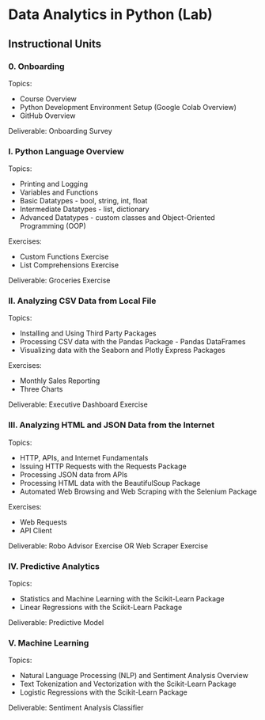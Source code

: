 # Data Analytics in Python (Lab)

## Instructional Units

### 0. Onboarding

Topics:
  + Course Overview
  + Python Development Environment Setup (Google Colab Overview)
  + GitHub Overview

Deliverable: Onboarding Survey

### I. Python Language Overview

Topics:
  + Printing and Logging
  + Variables and Functions
  + Basic Datatypes - bool, string, int, float
  + Intermediate Datatypes - list, dictionary
  + Advanced Datatypes - custom classes and Object-Oriented Programming (OOP)

Exercises:
  + Custom Functions Exercise
  + List Comprehensions Exercise

Deliverable: Groceries Exercise

### II. Analyzing CSV Data from Local File

Topics:
  + Installing and Using Third Party Packages
  + Processing CSV data with the Pandas Package - Pandas DataFrames
  + Visualizing data with the Seaborn and Plotly Express Packages

Exercises:
  + Monthly Sales Reporting
  + Three Charts
 
Deliverable: Executive Dashboard Exercise

### III. Analyzing HTML and JSON Data from the Internet

Topics:
  + HTTP, APIs, and Internet Fundamentals
  + Issuing HTTP Requests with the Requests Package
  + Processing JSON data from APIs
  + Processing HTML data with the BeautifulSoup Package
  + Automated Web Browsing and Web Scraping with the Selenium Package

Exercises:
  + Web Requests
  + API Client

Deliverable: Robo Advisor Exercise OR Web Scraper Exercise

### IV. Predictive Analytics

Topics:
  + Statistics and Machine Learning with the Scikit-Learn Package
  + Linear Regressions with the Scikit-Learn Package

Deliverable: Predictive Model

### V. Machine Learning

Topics:
  + Natural Language Processing (NLP) and Sentiment Analysis Overview
  + Text Tokenization and Vectorization with the Scikit-Learn Package
  + Logistic Regressions with the Scikit-Learn Package

Deliverable: Sentiment Analysis Classifier

